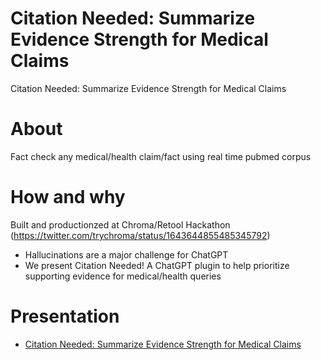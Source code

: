 # Citation Needed: Summarize Evidence Strength for Medical Claims
Citation Needed: Summarize Evidence Strength for Medical Claims

# About
Fact check any medical/health claim/fact using real time pubmed corpus

# How and why
Built and productionzed at Chroma/Retool Hackathon (https://twitter.com/trychroma/status/1643644855485345792)
- Hallucinations are a major challenge for ChatGPT 
- We present Citation Needed! A ChatGPT plugin to help prioritize supporting evidence for medical/health queries

# Presentation
- [Citation Needed: Summarize Evidence Strength for Medical Claims](https://youtu.be/vPmhXRv2YYo)
